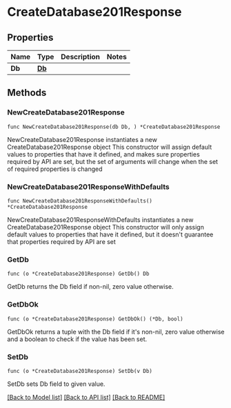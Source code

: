 # CreateDatabase201Response

## Properties

Name | Type | Description | Notes
------------ | ------------- | ------------- | -------------
**Db** | [**Db**](Db.md) |  | 

## Methods

### NewCreateDatabase201Response

`func NewCreateDatabase201Response(db Db, ) *CreateDatabase201Response`

NewCreateDatabase201Response instantiates a new CreateDatabase201Response object
This constructor will assign default values to properties that have it defined,
and makes sure properties required by API are set, but the set of arguments
will change when the set of required properties is changed

### NewCreateDatabase201ResponseWithDefaults

`func NewCreateDatabase201ResponseWithDefaults() *CreateDatabase201Response`

NewCreateDatabase201ResponseWithDefaults instantiates a new CreateDatabase201Response object
This constructor will only assign default values to properties that have it defined,
but it doesn't guarantee that properties required by API are set

### GetDb

`func (o *CreateDatabase201Response) GetDb() Db`

GetDb returns the Db field if non-nil, zero value otherwise.

### GetDbOk

`func (o *CreateDatabase201Response) GetDbOk() (*Db, bool)`

GetDbOk returns a tuple with the Db field if it's non-nil, zero value otherwise
and a boolean to check if the value has been set.

### SetDb

`func (o *CreateDatabase201Response) SetDb(v Db)`

SetDb sets Db field to given value.



[[Back to Model list]](../README.md#documentation-for-models) [[Back to API list]](../README.md#documentation-for-api-endpoints) [[Back to README]](../README.md)


